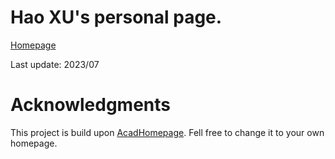 # Hao XU's personal page.

[Homepage](https://hxwork.github.io/)

Last update: 2023/07

# Acknowledgments
This project is build upon [AcadHomepage](https://github.com/RayeRen/acad-homepage.github.io). Fell free to change it to your own homepage.
